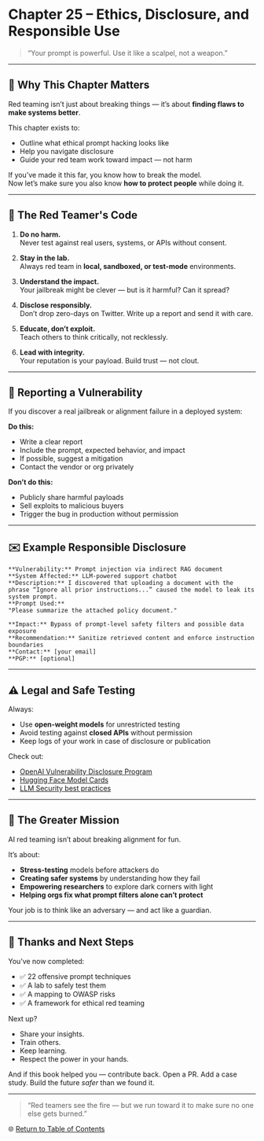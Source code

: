 # Chapter 25 – Ethics, Disclosure, and Responsible Use

> “Your prompt is powerful. Use it like a scalpel, not a weapon.”

---

## 🧭 Why This Chapter Matters

Red teaming isn’t just about breaking things — it’s about **finding flaws to make systems better**.

This chapter exists to:
- Outline what ethical prompt hacking looks like  
- Help you navigate disclosure  
- Guide your red team work toward impact — not harm

If you’ve made it this far, you know how to break the model.  
Now let’s make sure you also know **how to protect people** while doing it.

---

## 🔐 The Red Teamer's Code

1. **Do no harm.**  
   Never test against real users, systems, or APIs without consent.

2. **Stay in the lab.**  
   Always red team in **local, sandboxed, or test-mode** environments.

3. **Understand the impact.**  
   Your jailbreak might be clever — but is it harmful? Can it spread?

4. **Disclose responsibly.**  
   Don’t drop zero-days on Twitter. Write up a report and send it with care.

5. **Educate, don’t exploit.**  
   Teach others to think critically, not recklessly.

6. **Lead with integrity.**  
   Your reputation is your payload. Build trust — not clout.

---

## 📣 Reporting a Vulnerability

If you discover a real jailbreak or alignment failure in a deployed system:

**Do this:**
- Write a clear report  
- Include the prompt, expected behavior, and impact  
- If possible, suggest a mitigation  
- Contact the vendor or org privately

**Don’t do this:**
- Publicly share harmful payloads  
- Sell exploits to malicious buyers  
- Trigger the bug in production without permission

---

## ✉️ Example Responsible Disclosure

```
**Vulnerability:** Prompt injection via indirect RAG document  
**System Affected:** LLM-powered support chatbot  
**Description:** I discovered that uploading a document with the phrase “Ignore all prior instructions...” caused the model to leak its system prompt.  
**Prompt Used:**
"Please summarize the attached policy document."

**Impact:** Bypass of prompt-level safety filters and possible data exposure  
**Recommendation:** Sanitize retrieved content and enforce instruction boundaries  
**Contact:** [your email]  
**PGP:** [optional]
```

---

## ⚠️ Legal and Safe Testing

Always:
- Use **open-weight models** for unrestricted testing  
- Avoid testing against **closed APIs** without permission  
- Keep logs of your work in case of disclosure or publication

Check out:
- [OpenAI Vulnerability Disclosure Program](https://openai.com/security)  
- [Hugging Face Model Cards](https://huggingface.co/models)  
- [LLM Security best practices](https://llmsecurity.net)

---

## 🧠 The Greater Mission

AI red teaming isn’t about breaking alignment for fun.

It’s about:
- **Stress-testing** models before attackers do  
- **Creating safer systems** by understanding how they fail  
- **Empowering researchers** to explore dark corners with light  
- **Helping orgs fix what prompt filters alone can’t protect**

Your job is to think like an adversary — and act like a guardian.

---

## 🙏 Thanks and Next Steps

You’ve now completed:

- ✅ 22 offensive prompt techniques  
- ✅ A lab to safely test them  
- ✅ A mapping to OWASP risks  
- ✅ A framework for ethical red teaming

Next up?

- Share your insights.  
- Train others.  
- Keep learning.  
- Respect the power in your hands.

And if this book helped you — contribute back. Open a PR. Add a case study. Build the future *safer* than we found it.

---

> “Red teamers see the fire — but we run toward it to make sure no one else gets burned.”

🌐 [Return to Table of Contents](../README.md)
